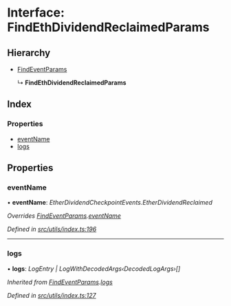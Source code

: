 # Interface: FindEthDividendReclaimedParams

## Hierarchy

- [FindEventParams](_utils_index_.findeventparams.md)

  ↳ **FindEthDividendReclaimedParams**

## Index

### Properties

- [eventName](_utils_index_.findethdividendreclaimedparams.md#eventname)
- [logs](_utils_index_.findethdividendreclaimedparams.md#logs)

## Properties

### eventName

• **eventName**: _EtherDividendCheckpointEvents.EtherDividendReclaimed_

_Overrides [FindEventParams](_utils_index_.findeventparams.md).[eventName](_utils_index_.findeventparams.md#eventname)_

_Defined in [src/utils/index.ts:196](https://github.com/PolymathNetwork/polymath-sdk/blob/660aba8/src/utils/index.ts#L196)_

---

### logs

• **logs**: _LogEntry | LogWithDecodedArgs‹DecodedLogArgs›[]_

_Inherited from [FindEventParams](_utils_index_.findeventparams.md).[logs](_utils_index_.findeventparams.md#logs)_

_Defined in [src/utils/index.ts:127](https://github.com/PolymathNetwork/polymath-sdk/blob/660aba8/src/utils/index.ts#L127)_
